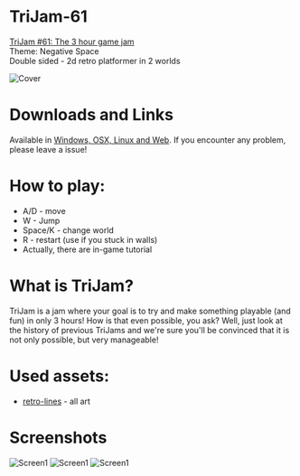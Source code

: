 # TriJam-61
[TriJam #61: The 3 hour game jam](https://itch.io/jam/trijam-61)  
Theme: Negative Space  
Double sided - 2d retro platformer in 2 worlds  

![Cover](Screenshots/Cover1.jpg)

# Downloads and Links
Available in [Windows, OSX, Linux and Web](https://teamon.itch.io/double-sided). If you encounter any problem, please leave a issue! 

# How to play:
 * A/D - move 
 * W - Jump
 * Space/K - change world
 * R - restart (use if you stuck in walls)
 * Actually, there are in-game tutorial

# What is TriJam?
TriJam is a jam where your goal is to try and make something playable (and fun) in only 3 hours! How is that even possible, you ask? Well, just look at the history of previous TriJams and we're sure you'll be convinced that it is not only possible, but very manageable!

# Used assets:
 * [retro-lines](https://v3x3d.itch.io/retro-lines) - all art

# Screenshots
![Screen1](Screenshots/1.jpg)
![Screen1](Screenshots/2.jpg)
![Screen1](Screenshots/3.jpg)

